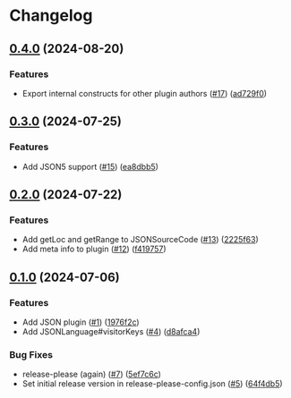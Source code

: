 # Changelog

## [0.4.0](https://github.com/eslint/json/compare/json-v0.3.0...json-v0.4.0) (2024-08-20)


### Features

* Export internal constructs for other plugin authors ([#17](https://github.com/eslint/json/issues/17)) ([ad729f0](https://github.com/eslint/json/commit/ad729f0c60d42a84b2c87da52a6d2456b5211b48))

## [0.3.0](https://github.com/eslint/json/compare/json-v0.2.0...json-v0.3.0) (2024-07-25)


### Features

* Add JSON5 support ([#15](https://github.com/eslint/json/issues/15)) ([ea8dbb5](https://github.com/eslint/json/commit/ea8dbb53e1aa54dc9a6027393109c2988a3209f5))

## [0.2.0](https://github.com/eslint/json/compare/json-v0.1.0...json-v0.2.0) (2024-07-22)


### Features

* Add getLoc and getRange to JSONSourceCode ([#13](https://github.com/eslint/json/issues/13)) ([2225f63](https://github.com/eslint/json/commit/2225f630284b601d4cfc4ecc19148121d6e11a3f))
* Add meta info to plugin ([#12](https://github.com/eslint/json/issues/12)) ([f419757](https://github.com/eslint/json/commit/f419757b837fce5e37b29a2afe0b2885590ca8bd))

## [0.1.0](https://github.com/eslint/json/compare/json-v0.0.1...json-v0.1.0) (2024-07-06)


### Features

* Add JSON plugin ([#1](https://github.com/eslint/json/issues/1)) ([1976f2c](https://github.com/eslint/json/commit/1976f2c48b1da0cfba2d5ad2553f76182c147621))
* Add JSONLanguage#visitorKeys ([#4](https://github.com/eslint/json/issues/4)) ([d8afca4](https://github.com/eslint/json/commit/d8afca4fe72ae025c0acec523c0d6d9d9aaa5a49))


### Bug Fixes

* release-please (again) ([#7](https://github.com/eslint/json/issues/7)) ([5ef7c6c](https://github.com/eslint/json/commit/5ef7c6c642f92912328e20bb2cb6b055c302f034))
* Set initial release version in release-please-config.json ([#5](https://github.com/eslint/json/issues/5)) ([64f4db5](https://github.com/eslint/json/commit/64f4db5e68ab01be6acc9aad9b389bda256126a5))
